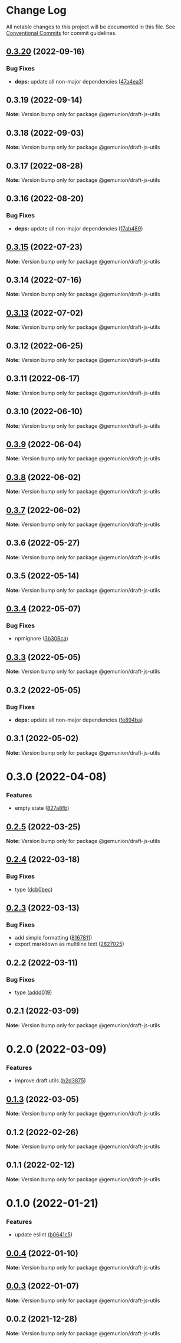 # Change Log

All notable changes to this project will be documented in this file.
See [Conventional Commits](https://conventionalcommits.org) for commit guidelines.

## [0.3.20](https://github.com/gemunion/common-packages/compare/@gemunion/draft-js-utils@0.3.19...@gemunion/draft-js-utils@0.3.20) (2022-09-16)


### Bug Fixes

* **deps:** update all non-major dependencies ([47a4ea3](https://github.com/gemunion/common-packages/commit/47a4ea3eda898fdc5b67c6fc73fc6e8ee90ca55d))





## 0.3.19 (2022-09-14)

**Note:** Version bump only for package @gemunion/draft-js-utils





## 0.3.18 (2022-09-03)

**Note:** Version bump only for package @gemunion/draft-js-utils





## 0.3.17 (2022-08-28)

**Note:** Version bump only for package @gemunion/draft-js-utils





## 0.3.16 (2022-08-20)


### Bug Fixes

* **deps:** update all non-major dependencies ([17ab489](https://github.com/gemunion/common-packages/commit/17ab4898f95628fa11aad359f272510afe5a784e))





## [0.3.15](https://github.com/gemunion/common-packages/compare/@gemunion/draft-js-utils@0.3.14...@gemunion/draft-js-utils@0.3.15) (2022-07-23)

**Note:** Version bump only for package @gemunion/draft-js-utils





## 0.3.14 (2022-07-16)

**Note:** Version bump only for package @gemunion/draft-js-utils





## [0.3.13](https://github.com/gemunion/common-packages/compare/@gemunion/draft-js-utils@0.3.12...@gemunion/draft-js-utils@0.3.13) (2022-07-02)

**Note:** Version bump only for package @gemunion/draft-js-utils





## 0.3.12 (2022-06-25)

**Note:** Version bump only for package @gemunion/draft-js-utils





## 0.3.11 (2022-06-17)

**Note:** Version bump only for package @gemunion/draft-js-utils





## 0.3.10 (2022-06-10)

**Note:** Version bump only for package @gemunion/draft-js-utils





## [0.3.9](https://github.com/gemunion/common-packages/compare/@gemunion/draft-js-utils@0.3.8...@gemunion/draft-js-utils@0.3.9) (2022-06-04)

**Note:** Version bump only for package @gemunion/draft-js-utils





## [0.3.8](https://github.com/gemunion/common-packages/compare/@gemunion/draft-js-utils@0.3.7...@gemunion/draft-js-utils@0.3.8) (2022-06-02)

**Note:** Version bump only for package @gemunion/draft-js-utils





## [0.3.7](https://github.com/gemunion/common-packages/compare/@gemunion/draft-js-utils@0.3.6...@gemunion/draft-js-utils@0.3.7) (2022-06-02)

**Note:** Version bump only for package @gemunion/draft-js-utils





## 0.3.6 (2022-05-27)

**Note:** Version bump only for package @gemunion/draft-js-utils





## 0.3.5 (2022-05-14)

**Note:** Version bump only for package @gemunion/draft-js-utils





## [0.3.4](https://github.com/gemunion/common-packages/compare/@gemunion/draft-js-utils@0.3.3...@gemunion/draft-js-utils@0.3.4) (2022-05-07)


### Bug Fixes

* npmignore ([3b306ca](https://github.com/gemunion/common-packages/commit/3b306ca914172d9a6aca3907ede88eddd7a7527d))





## [0.3.3](https://github.com/gemunion/common-packages/compare/@gemunion/draft-js-utils@0.3.2...@gemunion/draft-js-utils@0.3.3) (2022-05-05)

**Note:** Version bump only for package @gemunion/draft-js-utils





## 0.3.2 (2022-05-05)


### Bug Fixes

* **deps:** update all non-major dependencies ([fe894ba](https://github.com/gemunion/common-packages/commit/fe894ba67ef1ca2c9d4012b4f45b69691409f5fd))





## 0.3.1 (2022-05-02)

**Note:** Version bump only for package @gemunion/draft-js-utils





# 0.3.0 (2022-04-08)


### Features

* empty state ([827a8fb](https://github.com/gemunion/common-packages/commit/827a8fb7718be96b8294829f6dc9567bf5507b0d))





## [0.2.5](https://github.com/gemunion/common-packages/compare/@gemunion/draft-js-utils@0.2.4...@gemunion/draft-js-utils@0.2.5) (2022-03-25)

**Note:** Version bump only for package @gemunion/draft-js-utils





## [0.2.4](https://github.com/gemunion/common-packages/compare/@gemunion/draft-js-utils@0.2.3...@gemunion/draft-js-utils@0.2.4) (2022-03-18)


### Bug Fixes

* type ([dcb0bec](https://github.com/gemunion/common-packages/commit/dcb0bec5c4d606ec16f432458860446cc384ce83))





## [0.2.3](https://github.com/gemunion/common-packages/compare/@gemunion/draft-js-utils@0.2.2...@gemunion/draft-js-utils@0.2.3) (2022-03-13)


### Bug Fixes

* add simple formatting ([8167811](https://github.com/gemunion/common-packages/commit/8167811eb49e2fda1f34dc61805d87243519a389))
* export markdown as multiline text ([2827025](https://github.com/gemunion/common-packages/commit/282702575cde3bcccaa478fc7f84baa6360cb362))





## 0.2.2 (2022-03-11)


### Bug Fixes

* type ([addd019](https://github.com/gemunion/common-packages/commit/addd019822de94366625008f19e8cf5b41f5cd51))





## 0.2.1 (2022-03-09)

**Note:** Version bump only for package @gemunion/draft-js-utils





# 0.2.0 (2022-03-09)


### Features

* improve draft utils ([b2d3875](https://github.com/gemunion/common-packages/commit/b2d3875e2071a6670b0d0e964fc8726ccccaefe9))





## [0.1.3](https://github.com/gemunion/common-packages/compare/@gemunion/draft-js-utils@0.1.2...@gemunion/draft-js-utils@0.1.3) (2022-03-05)

**Note:** Version bump only for package @gemunion/draft-js-utils





## 0.1.2 (2022-02-26)

**Note:** Version bump only for package @gemunion/draft-js-utils





## 0.1.1 (2022-02-12)

**Note:** Version bump only for package @gemunion/draft-js-utils





# 0.1.0 (2022-01-21)


### Features

* update eslint ([b0641c5](https://github.com/gemunion/common-packages/commit/b0641c56905cea9c017b32b1d0ddc3672822b268))





## [0.0.4](https://github.com/gemunion/common-packages/compare/@gemunion/draft-js-utils@0.0.3...@gemunion/draft-js-utils@0.0.4) (2022-01-10)

**Note:** Version bump only for package @gemunion/draft-js-utils





## [0.0.3](https://github.com/gemunion/common-packages/compare/@gemunion/draft-js-utils@0.0.2...@gemunion/draft-js-utils@0.0.3) (2022-01-07)

**Note:** Version bump only for package @gemunion/draft-js-utils





## 0.0.2 (2021-12-28)

**Note:** Version bump only for package @gemunion/draft-js-utils
